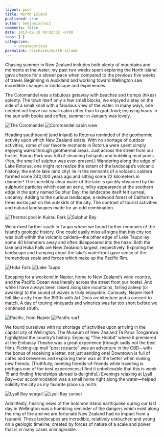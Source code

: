 ```yaml
---
layout: post
title: North Island
published: true
author: benjaminchait
comments: false
date: 2013-02-10 09:02:02 -0700
tags: [ ]
categories:
    - uncategorized
permalink: /archives/north-island
---
```

Chasing summer in New Zealand includes both plenty of mountains and moments at the water; my past two weeks spent exploring the North Island gave chance for a slower pace when compared to the previous five weeks of travel. Beginning in Auckland and working toward Wellington saw incredible changes in landscape and experiences.

The Coromandel was a fabulous getaway with beaches and tramps (hikes) aplenty. The town itself only a few small blocks, we enjoyed a stay on the side of a small knoll with a fabulous view of the water. In many ways, one needed not leave our small cabin other than to grab food; enjoying hours in the sun with books and coffee, summer in January was lovely.


![The Coromandel][1]
![Coromandel cabin view][2]

Heading southbound (and inland) to Rotorua reminded of the geothermic activity upon which New Zealand exists. With no shortage of outdoor activities, some of our favorite moments in Rotorua were spent simply enjoying walks through geothermal areas. Just across the street from our hostel, Kuirau Park was full of steaming hotspots and bubbling mud pools. (Yes, the smell of sulphur was ever-present.) Wandering along the edge of Lake Rotorua, one might not realize the extent of the landscape&#8217;s volcanic history; the entire lake (and city) lie in the remnants of a volcanic caldera formed some 240,000 years ago and sitting some 22 kilometers in diameter! The incredibly clear water of the lake is quickly obscured by the sulphuric particles which cast an eerie, milky appearance at the southern edge in the aptly named Sulphur Bay; the landscape itself felt surreal, uncanny. Adding to the curious landscape, a redwood forest of California trees exists just on the outskirts of the city. The contrast of tourist activities and natural landscapes made for an odd combination.


![Thermal pool in Kuirau Park][3]
![Sulphur Bay][4]

We arrived farther south in Taupo where we found further remnants of the island&#8217;s geologic history. One could easily miss all signs that this city too was built within the volcanic caldera—the other edge of Lake Taupo lay some 40 kilometers away and often disappeared into the haze. Both the lake and Huka Falls are New Zealand&#8217;s largest, respectively. Exploring the landscape and tramping about the lake&#8217;s waterfront gave sense of the tremendous scale and forces which make up the Pacific Rim.


![Huka Falls][5]
![Lake Taupo][6]

Escaping for a weekend in Napier, home to New Zealand&#8217;s wine country, and the Pacific Ocean was literally across the street from our hostel. And while I have always been raised alongside mountains, falling asleep (or awaking) to the sound of waves is truly enjoyable. Curiously, Napier itself felt like a city from the 1930s with Art Deco architecture and a concert to match. A day of touring vineyards and wineries was far too short before we continued south.


![Pacific, from Napier][7]
![Pacific surf][8]

We found ourselves with no shortage of activities upon arriving in the capital city of Wellington. The Museum of New Zealand Te Papa Tongarewa highlighted the country&#8217;s history. Enjoying &#8220;The Hobbit&#8221; where it premiered at the Embassy Theatre was a great experience (though sadly not the best film). Picking-up mail &#8220;post restante&#8221; was an adventure in the CBD—with the bonus of receiving a letter, not just sending one! Downtown is full of cafés and breweries and exploring them was all the better when making new friends. (Truthfully, meeting friends-of-friends while traveling is perhaps one of the best experiences; I find it unbelievable that this is week 15 and finding friendships abroad is delightful.) Evenings relaxing at Lyall Bay—our accommodation was a small home right along the water—helped solidify the city as my favorite place up north.


![Lyall Bay seagull][9]
![Lyall Bay sunset][10]

Admittedly, hearing news of the Solomon Island earthquake during our last day in Wellington was a humbling reminder of the dangers which exist along the ring of fire and we are fortunate New Zealand had no impact from a tsunami. These landscapes are incredible, relatively untouched and young on a geologic timeline; created by forces of nature of a scale and power that is in many cases unimaginable.

 [1]: /wp-content/uploads/media/img/2013/02/north-island/DSC02991.jpg
 [2]: /wp-content/uploads/media/img/2013/02/north-island/DSC03007.jpg
 [3]: /wp-content/uploads/media/img/2013/02/north-island/DSC03059.jpg
 [4]: /wp-content/uploads/media/img/2013/02/north-island/DSC03074.jpg
 [5]: /wp-content/uploads/media/img/2013/02/north-island/DSC03111.jpg
 [6]: /wp-content/uploads/media/img/2013/02/north-island/DSC03134.jpg
 [7]: /wp-content/uploads/media/img/2013/02/north-island/DSC03152.jpg
 [8]: /wp-content/uploads/media/img/2013/02/north-island/DSC03157.jpg
 [9]: /wp-content/uploads/media/img/2013/02/north-island/DSC03177.jpg
 [10]: /wp-content/uploads/media/img/2013/02/north-island/DSC03197.jpg
